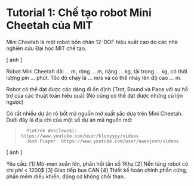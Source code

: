 # Tutorial 1: Chế tạo robot Mini Cheetah của MIT

Mini Cheetah là một robot bốn chân 12-DOF hiệu suất cao do các nhà nghiên cứu Đại học MIT chế tạo.

[ ảnh ]

Robot Mini Cheetah dài ... m, rộng ... m, nặng ... kg, tải trọng ... kg, có thời lượng pin ... phút. Tốc độ chạy là ... m/s và có thể nhảy lên độ cao ... m. 

Robot có thể đạt được các dáng đi ổn định 
(Trot, Bound và Pace với sự hỗ trợ của các thuật toán hiệu quả)
(Nó cũng có thể đạt được những cú lộn ngược)

Có rất nhiều dự án rô bốt mã nguồn mở xuất sắc dựa trên Mini Cheetah. Dưới đây là địa chỉ của một số dự án mã nguồn mở:

>       Piotrek Wasilewski: https://www.youtube.com/user/klonyyyy/videos
>       Josh Pieper: https://www.youtube.com/user/awesjosh/videos

[ ảnh ]

Yêu cầu:
[1] Mô-men xoắn lớn, phẩn hồi tần số 1Khz
[2] Nền tảng robot có chi phí < 1200$
[3] Giao tiếp bus CAN
[4] Thiết kế hoàn chỉnh phần cứng, phần mềm điều khiển, động cơ không chổi than.
